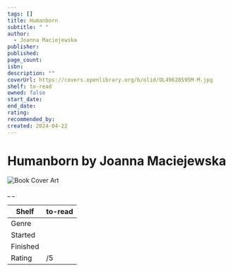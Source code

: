 ```yaml
---
tags: []
title: Humanborn
subtitle: " "
author:
  - Joanna Maciejewska
publisher:
published:
page_count:
isbn:
description: ""
coverUrl: https://covers.openlibrary.org/b/olid/OL49628595M-M.jpg
shelf: to-read
owned: false
start_date:
end_date:
rating:
recommended_by:
created: 2024-04-22
---
```


# Humanborn by Joanna Maciejewska

![Book Cover Art](https://covers.openlibrary.org/b/olid/OL49628595M-M.jpg)

_ _

| Shelf | to-read |
| --- | --- |
| Genre |  |
| Started |  |
| Finished |  |
| Rating | /5 |

